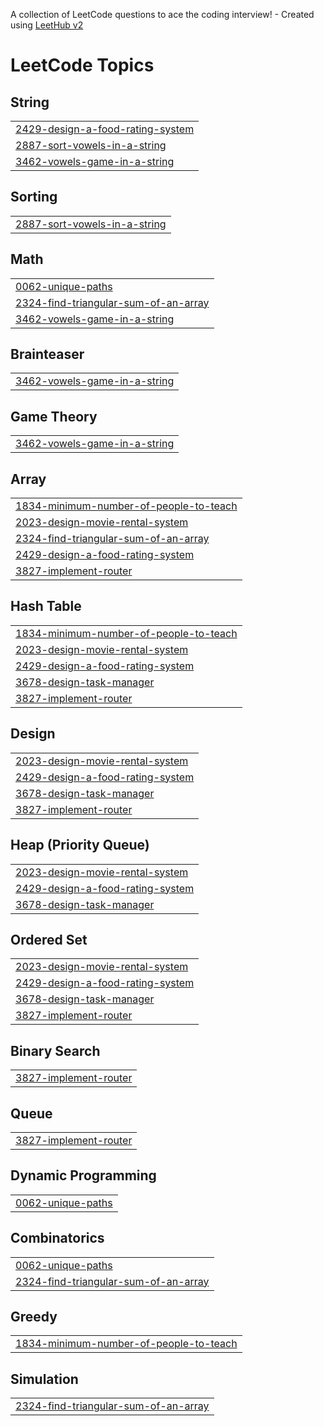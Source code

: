 A collection of LeetCode questions to ace the coding interview! - Created using [LeetHub v2](https://github.com/arunbhardwaj/LeetHub-2.0)
<!---LeetCode Topics Start-->
# LeetCode Topics
## String
|  |
| ------- |
| [2429-design-a-food-rating-system](https://github.com/23MH1A1242/leetcode/tree/master/2429-design-a-food-rating-system) |
| [2887-sort-vowels-in-a-string](https://github.com/23MH1A1242/leetcode/tree/master/2887-sort-vowels-in-a-string) |
| [3462-vowels-game-in-a-string](https://github.com/23MH1A1242/leetcode/tree/master/3462-vowels-game-in-a-string) |
## Sorting
|  |
| ------- |
| [2887-sort-vowels-in-a-string](https://github.com/23MH1A1242/leetcode/tree/master/2887-sort-vowels-in-a-string) |
## Math
|  |
| ------- |
| [0062-unique-paths](https://github.com/23MH1A1242/leetcode/tree/master/0062-unique-paths) |
| [2324-find-triangular-sum-of-an-array](https://github.com/23MH1A1242/leetcode/tree/master/2324-find-triangular-sum-of-an-array) |
| [3462-vowels-game-in-a-string](https://github.com/23MH1A1242/leetcode/tree/master/3462-vowels-game-in-a-string) |
## Brainteaser
|  |
| ------- |
| [3462-vowels-game-in-a-string](https://github.com/23MH1A1242/leetcode/tree/master/3462-vowels-game-in-a-string) |
## Game Theory
|  |
| ------- |
| [3462-vowels-game-in-a-string](https://github.com/23MH1A1242/leetcode/tree/master/3462-vowels-game-in-a-string) |
## Array
|  |
| ------- |
| [1834-minimum-number-of-people-to-teach](https://github.com/23MH1A1242/leetcode/tree/master/1834-minimum-number-of-people-to-teach) |
| [2023-design-movie-rental-system](https://github.com/23MH1A1242/leetcode/tree/master/2023-design-movie-rental-system) |
| [2324-find-triangular-sum-of-an-array](https://github.com/23MH1A1242/leetcode/tree/master/2324-find-triangular-sum-of-an-array) |
| [2429-design-a-food-rating-system](https://github.com/23MH1A1242/leetcode/tree/master/2429-design-a-food-rating-system) |
| [3827-implement-router](https://github.com/23MH1A1242/leetcode/tree/master/3827-implement-router) |
## Hash Table
|  |
| ------- |
| [1834-minimum-number-of-people-to-teach](https://github.com/23MH1A1242/leetcode/tree/master/1834-minimum-number-of-people-to-teach) |
| [2023-design-movie-rental-system](https://github.com/23MH1A1242/leetcode/tree/master/2023-design-movie-rental-system) |
| [2429-design-a-food-rating-system](https://github.com/23MH1A1242/leetcode/tree/master/2429-design-a-food-rating-system) |
| [3678-design-task-manager](https://github.com/23MH1A1242/leetcode/tree/master/3678-design-task-manager) |
| [3827-implement-router](https://github.com/23MH1A1242/leetcode/tree/master/3827-implement-router) |
## Design
|  |
| ------- |
| [2023-design-movie-rental-system](https://github.com/23MH1A1242/leetcode/tree/master/2023-design-movie-rental-system) |
| [2429-design-a-food-rating-system](https://github.com/23MH1A1242/leetcode/tree/master/2429-design-a-food-rating-system) |
| [3678-design-task-manager](https://github.com/23MH1A1242/leetcode/tree/master/3678-design-task-manager) |
| [3827-implement-router](https://github.com/23MH1A1242/leetcode/tree/master/3827-implement-router) |
## Heap (Priority Queue)
|  |
| ------- |
| [2023-design-movie-rental-system](https://github.com/23MH1A1242/leetcode/tree/master/2023-design-movie-rental-system) |
| [2429-design-a-food-rating-system](https://github.com/23MH1A1242/leetcode/tree/master/2429-design-a-food-rating-system) |
| [3678-design-task-manager](https://github.com/23MH1A1242/leetcode/tree/master/3678-design-task-manager) |
## Ordered Set
|  |
| ------- |
| [2023-design-movie-rental-system](https://github.com/23MH1A1242/leetcode/tree/master/2023-design-movie-rental-system) |
| [2429-design-a-food-rating-system](https://github.com/23MH1A1242/leetcode/tree/master/2429-design-a-food-rating-system) |
| [3678-design-task-manager](https://github.com/23MH1A1242/leetcode/tree/master/3678-design-task-manager) |
| [3827-implement-router](https://github.com/23MH1A1242/leetcode/tree/master/3827-implement-router) |
## Binary Search
|  |
| ------- |
| [3827-implement-router](https://github.com/23MH1A1242/leetcode/tree/master/3827-implement-router) |
## Queue
|  |
| ------- |
| [3827-implement-router](https://github.com/23MH1A1242/leetcode/tree/master/3827-implement-router) |
## Dynamic Programming
|  |
| ------- |
| [0062-unique-paths](https://github.com/23MH1A1242/leetcode/tree/master/0062-unique-paths) |
## Combinatorics
|  |
| ------- |
| [0062-unique-paths](https://github.com/23MH1A1242/leetcode/tree/master/0062-unique-paths) |
| [2324-find-triangular-sum-of-an-array](https://github.com/23MH1A1242/leetcode/tree/master/2324-find-triangular-sum-of-an-array) |
## Greedy
|  |
| ------- |
| [1834-minimum-number-of-people-to-teach](https://github.com/23MH1A1242/leetcode/tree/master/1834-minimum-number-of-people-to-teach) |
## Simulation
|  |
| ------- |
| [2324-find-triangular-sum-of-an-array](https://github.com/23MH1A1242/leetcode/tree/master/2324-find-triangular-sum-of-an-array) |
<!---LeetCode Topics End-->
